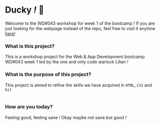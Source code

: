 # Ducky *!* 🦆
Welcome to the WD#043 workshop for week 1 of the bootcamp *!*
If you are just looking for the webpage instead of the repo, feel free to visit it anytime [here!](https://mochibunn.github.io/myFirstProject/ "Deployed version of the project")

### What is this project?
This is a workshop project for the Web & App Development bootcamp WD#043 week 1 led by the one and only code warlock Lilian *!*
### What is the purpose of this project?
This project is aimed to refine the skills we have acquired in `HTML`, `CSS` and `Git`
<br>
<br>
### How are you today?
Feeling good, feeling sane *!* Okay maybe not sane but good *!*
